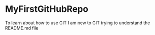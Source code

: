 # MyFirstGitHubRepo
To learn about how to use GIT
I am new to GIT trying to understand the README.md file
